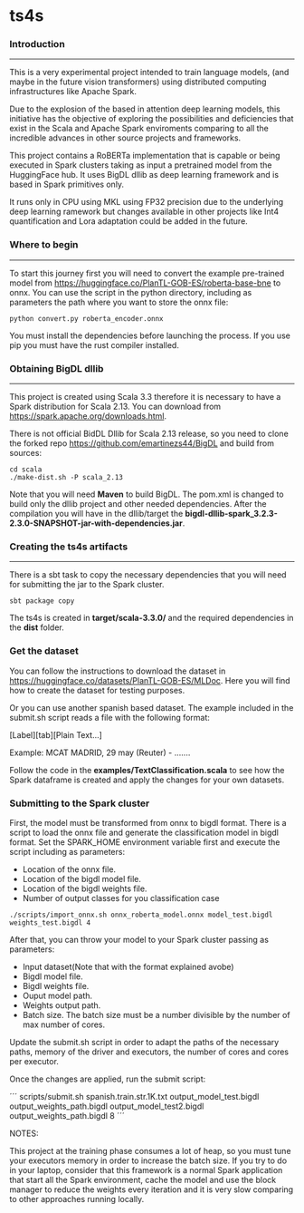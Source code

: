 # ts4s

### Introduction 
---
This is a very experimental project intended to train language models, (and maybe in the future vision transformers) using distributed computing infrastructures like Apache Spark.

Due to the explosion of the based in attention deep learning models, this initiative has the objective of exploring the possibilities and deficiencies that exist in the Scala and Apache Spark enviroments comparing to all the incredible advances in other source projects and frameworks.

This project contains a RoBERTa implementation that is capable or being executed in Spark clusters taking as input a pretrained model from the HuggingFace hub. It uses BigDL dllib as deep learning framework and is based in Spark primitives only.

It runs only in CPU using MKL using FP32 precision due to the underlying deep learning ramework but changes available in other projects like Int4 quantification and Lora adaptation could be added in the future.

### Where to begin
---
To start this journey first you will need to convert the example pre-trained model from https://huggingface.co/PlanTL-GOB-ES/roberta-base-bne to onnx. You can use the script in the python directory, including as parameters the path where you want to store the onnx file:

```
python convert.py roberta_encoder.onnx
```

You must install the dependencies before launching the process. If you use pip you must have the rust compiler installed.

### Obtaining BigDL dllib
---
This project is created using Scala 3.3 therefore it is necessary to have a Spark distribution for Scala 2.13. You can download from https://spark.apache.org/downloads.html.

 There is not official BidDL Dllib for Scala 2.13 release, so you need to clone the forked repo https://github.com/emartinezs44/BigDL and build from sources:

```
cd scala
./make-dist.sh -P scala_2.13
```

Note that you will need **Maven** to build BigDL. The pom.xml is changed to build only the dllib project and other needed dependencies. After the compilation you will have in the dllib/target the **bigdl-dllib-spark_3.2.3-2.3.0-SNAPSHOT-jar-with-dependencies.jar**.

### Creating the ts4s artifacts
---
There is a sbt task to copy the necessary dependencies that you will need for submitting the jar to the Spark cluster.

```
sbt package copy
```
The ts4s is created in **target/scala-3.3.0/** and the required dependencies in the **dist** folder.

### Get the dataset
You can follow the instructions to download the dataset in https://huggingface.co/datasets/PlanTL-GOB-ES/MLDoc. Here you will find how to create the dataset for testing purposes.

Or you can use another spanish based dataset. The example included in the submit.sh script reads a file with the following format:

[Label][tab][Plain Text...]

Example:
MCAT	 MADRID, 29 may (Reuter) - .......

Follow the code in the **examples/TextClassification.scala** to see how the Spark dataframe is created and apply the changes for your own datasets.

### Submitting to the Spark cluster

First, the model must be transformed from onnx to bigdl format. There is a script to load the onnx file and generate the classification model in bigdl format.  Set the SPARK_HOME environment variable first and execute the script including as parameters:
 - Location of the onnx file.
 - Location of the bigdl model file.
 - Location of the bigdl weights file.
 - Number of output classes for you classification case
```
./scripts/import_onnx.sh onnx_roberta_model.onnx model_test.bigdl weights_test.bigdl 4
```

After that, you can throw your model to your Spark cluster passing as parameters:
- Input dataset(Note that with the format explained avobe)
- Bigdl model file.
- Bigdl weights file.
- Ouput model path.
- Weights output path.
- Batch size. The batch size must be a number divisible by the number of max number of cores.

Update the submit.sh script in order to adapt the paths of the necessary paths, memory of the driver and executors, the number of cores and cores per executor.

Once the changes are applied, run the submit script:

´´´
scripts/submit.sh spanish.train.str.1K.txt output_model_test.bigdl output_weights_path.bigdl output_model_test2.bigdl output_weights_path.bigdl 8
´´´

NOTES:

This project at the training phase consumes a lot of heap, so you must tune your executors memory in order to increase the batch size. If you try to do in your laptop, consider that this framework is a normal Spark application that start all the Spark environment, cache the model and use the block manager to reduce the weights every iteration and it is very slow comparing to other approaches running locally.